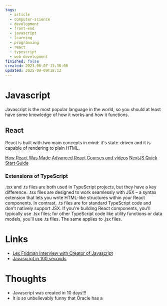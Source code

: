 ```yaml
---
tags:
  - article
  - computer-science
  - development
  - front-end
  - javascript
  - learning
  - programming
  - react
  - typescript
  - web-development
finished: false
created: 2023-06-07 13:30:00
updated: 2025-09-09T18:13
---
```


# Javascript
Javascript is the most popular language in the world, so you should at least have some knowledge of how it works and how it functions. 


## React
React is built with two main concepts in mind: it's state-driven and it is capable of rendering to plain HTML. 


[How React Was Made](https://youtu.be/8pDqJVdNa44?si=ygnZY7TZ-XrkI-NO)
[Advanced React Courses and videos](https://www.youtube.com/@developerwaypatterns)
[NextJS Quick Start Guide](../../Books/Book%20Reviews/Programming/NextJS%20Quick%20Start%20Guide.md)
### Extensions of TypeScript
 .tsx and .ts files are both used in TypeScript projects, but they have a key difference. .tsx files are designed to work seamlessly with JSX – a syntax extension that lets you write HTML-like structures within your React components. In contrast, .ts files are for standard TypeScript code and don't natively support JSX. If you're building React components, you'll typically use .tsx files; for other TypeScript code like utility functions or data models, you'll use .ts files. The same applies to .jsx files. 


# Links
- [Lex Fridman Interview with Creator of Javascript](https://www.youtube.com/watch?v=krB0enBeSiE)
- [Javascript in 100 seconds](https://www.youtube.com/watch?v=DHjqpvDnNGE&ab_channel=Fireship)

# Thoughts 
- Javascript was created in 10 days!!!
- It is so unbelievably funny that Oracle has a 


